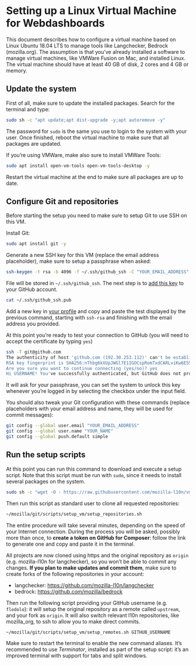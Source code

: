 # Setting up a Linux Virtual Machine for Webdashboards

This document describes how to configure a virtual machine based on Linux Ubuntu 18.04 LTS to manage tools like Langchecker, Bedrock (mozilla.org). The assumption is that you’ve already installed a software to manage virtual machines, like VMWare Fusion on Mac, and installed Linux. The virtual machine should have at least 40 GB of disk, 2 cores and 4 GB or memory.

## Update the system

First of all, make sure to update the installed packages. Search for the terminal and type:

```BASH
sudo sh -c "apt update;apt dist-upgrade -y;apt autoremove -y"
```

The password for `sudo` is the same you use to login to the system with your user. Once finished, reboot the virtual machine to make sure that all packages are updated.

If you’re using VMWare, make also sure to install VMWare Tools:

```BASH
sudo apt install open-vm-tools open-vm-tools-desktop -y
```

Restart the virtual machine at the end to make sure all packages are up to date.

## Configure Git and repositories

Before starting the setup you need to make sure to setup Git to use SSH on this VM.

Install Git:

```BASH
sudo apt install git -y
```

Generate a new SSH key for this VM (replace the email address placeholder), make sure to setup a passphrase when asked:

```BASH
ssh-keygen -t rsa -b 4096 -f ~/.ssh/github_ssh -C "YOUR_EMAIL_ADDRESS"
```

File will be stored in `~/.ssh/github_ssh`. The next step is to [add this key](https://help.github.com/articles/adding-a-new-ssh-key-to-your-github-account/#platform-linux) to your GitHub account.

```BASH
cat ~/.ssh/github_ssh.pub
```

Add a new key in [your profile](https://github.com/settings/keys) and copy and paste the test displayed by the previous command, starting with `ssh-rsa` and finishing with the email address you provided.

At this point you’re ready to test your connection to GitHub (you will need to accept the certificate by typing `yes`)

```BASH
ssh -T git@github.com
The authenticity of host 'github.com (192.30.253.112)' can't be established.
RSA key fingerprint is SHA256:nThbg6kXUpJWGl7E1IGOCspRomTxdCARLviKw6E5SY8.
Are you sure you want to continue connecting (yes/no)? yes
Hi USERNAME! You've successfully authenticated, but GitHub does not provide shell access.
```

It will ask for your passphrase, you can set the system to unlock this key whenever you’re logged in by selecting the checkbox under the input field.

You should also tweak your Git configuration with these commands (replace placeholders with your email address and name, they will be used for commit messages):

```BASH
git config --global user.email "YOUR_EMAIL_ADDRESS"
git config --global user.name "YOUR_NAME"
git config --global push.default simple
```

## Run the setup scripts

At this point you can run this command to download and execute a setup script. Note that this script must be run with `sudo`, since it needs to install several packages on the system.

```BASH
sudo sh -c "wget -O - https://raw.githubusercontent.com/mozilla-l10n/vm_scripts/master/setup_vm/setup_vm.sh | bash"
```

Then run this script as standard user to clone all requested repositories:

```BASH
~/mozilla/git/scripts/setup_vm/setup_repositories.sh
```

The entire procedure will take several minutes, depending on the speed of your Internet connection. During the process you will be asked, possibly more than once, to **create a token on GitHub for Composer**: follow the link to generate one and copy and paste it in the terminal.

All projects are now cloned using https and the original repository as `origin` (e.g. mozilla-l10n for langchecker), so you won’t be able to commit any changes. **If you plan to make updates and commit them**, make sure to create forks of the following repositories in your account:
* langchecker: https://github.com/mozilla-l10n/langchecker
* bedrock: https://github.com/mozilla/bedrock

Then run the following script providing your GitHub username (e.g. `flodolo`): it will setup the original repository as a remote called `upstream`, and your fork as `origin`. It will also switch relevant l10n repositories, like mozilla_org, to ssh to allow you to make direct commits.

```BASH
~/mozilla/git/scripts/setup_vm/setup_remotes.sh GITHUB_USERNAME
```

Make sure to restart the terminal to enable the new command aliases. It’s recommended to use *Terminator*, installed as part of the setup script: it’s an improved terminal with support for tabs and split windows.
